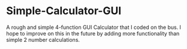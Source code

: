 # Simple-Calculator-GUI
A rough and simple 4-function GUI Calculator that I coded on the bus. I hope to improve on this in the future by adding more functionality 
than simple  2 number calculations.
